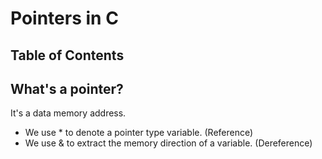# Pointers in C

## Table of Contents

## What's a pointer?
It's a data memory address.
- We use * to denote a pointer type variable. (Reference)
- We use & to extract the memory direction of a variable. (Dereference)